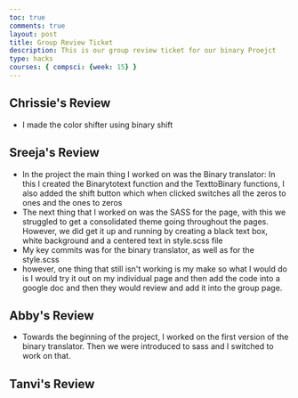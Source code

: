 ```yaml
---
toc: true
comments: true
layout: post
title: Group Review Ticket
description: This is our group review ticket for our binary Proejct
type: hacks
courses: { compsci: {week: 15} }
---
```


## Chrissie's Review
- I made the color shifter using binary shift

## Sreeja's Review
- In the project the main thing I worked on was the Binary translator: In this I created the Binarytotext function and the TexttoBinary functions, I also added the shift button which when clicked switches all the zeros to ones and the ones to zeros
- The next thing that I worked on was the SASS for the page, with this we struggled to get a consolidated theme going throughout the pages. However, we did get it up and running by creating a black text box, white background and a centered text in style.scss file
- My key commits was for the binary translator, as well as for the style.scss
- however, one thing that still isn't working is my make so what I would do is I would try it out on my individual page and then add the code into a google doc and then they would review and add it into the group page. 


## Abby's Review
- Towards the beginning of the project, I worked on the first version of the binary translator. Then we were introduced to sass and I switched to work on that. 

## Tanvi's Review